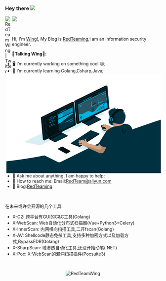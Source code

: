 ### Hey there <img src="https://media.giphy.com/media/hvRJCLFzcasrR4ia7z/giphy.gif" width="25px">

<a href="https://twitter.com/RedTeamWing">
  <img align="left" alt="RedTeamWing | Twitter" width="22px" src="https://raw.githubusercontent.com/peterthehan/peterthehan/master/assets/twitter.svg" />
</a>


![](https://visitor-badge.glitch.me/badge?page_id=RedTeamWing.RedTeamWing)

<br />

Hi, I'm [Wing!](https://redteaming.net/), My Blog is [RedTeaming](https://redteaming.net/),I am an information security engineer.

  <img align="right" alt="GIF" src="https://github.com/RedTeamWing/RedTeamWing/blob/master/code.gif?raw=true" width="500" height="320" />
  
**🤡Talking Wing🤡:**

- 🖥 I’m currently working on something cool :wink:;
- 🌱 I’m currently learning Golang,Csharp,Java; 
- 💬 Ask me about anything, I am happy to help;
- 💌 How to reach me: Email:RedTeam@aliyun.com
- 📌 Blog:[RedTeaming](https://redteaming.net)



<br/>


在未来或许会开源的几个工具:
- X-C2: 跨平台有GUI的C&C工具(Golang)
- X-WebScan: Web自动化分布式扫描器(Vue+Python3+Celery)
- X-InnerScan: 内网横向扫描工具,二开fscan(Golang)
- X-AV: Shellcode静态免杀工具,支持多种加密方式以及加载方式,BypassEDR(Golang)
- X-SharpScan: 域渗透自动化工具,还没开始动笔(.NET)
- X-Poc: X-WebScan的漏洞扫描插件(Pocsuite3)

<br/>
<p align="center"> <img src="https://github-readme-stats.vercel.app/api?username=RedTeamWing&show_icons=true&theme=vue" alt="RedTeamWing" />




